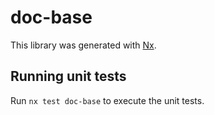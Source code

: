 # doc-base

This library was generated with [Nx](https://nx.dev).

## Running unit tests

Run `nx test doc-base` to execute the unit tests.
